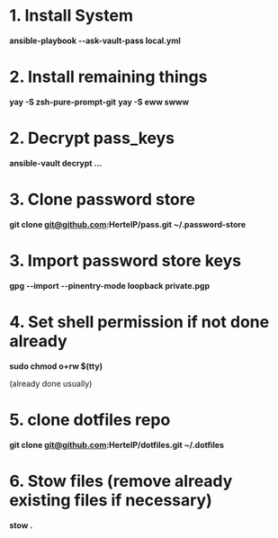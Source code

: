 # 1. Install System
**ansible-playbook --ask-vault-pass local.yml**

# 2. Install remaining things
**yay -S zsh-pure-prompt-git**
**yay -S eww swww**

# 2. Decrypt pass_keys
**ansible-vault decrypt ...**

# 3. Clone password store
**git clone git@github.com:HertelP/pass.git ~/.password-store**

# 3. Import password store keys
**gpg --import --pinentry-mode loopback private.pgp**

# 4. Set shell permission if not done already
**sudo chmod o+rw $(tty)**

(already done usually)
# 5. clone dotfiles repo
**git clone git@github.com:HertelP/dotfiles.git ~/.dotfiles**

# 6. Stow files (remove already existing files if necessary)
**stow .**
